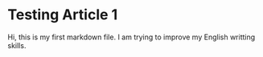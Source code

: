 # Testing Article 1 
Hi, this is my first markdown file. I am trying to improve my English writting skills. 
